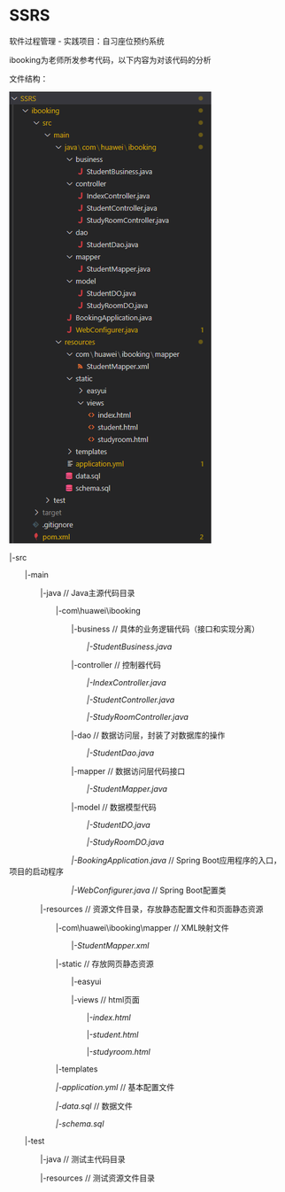 # SSRS
软件过程管理 - 实践项目：自习座位预约系统

ibooking为老师所发参考代码，以下内容为对该代码的分析

文件结构：

![file-structure](file-structure.png)

|-src

&emsp;&emsp;|-main

&emsp;&emsp;&emsp;&emsp;|-java  // Java主源代码目录

&emsp;&emsp;&emsp;&emsp;&emsp;&emsp;|-com\huawei\ibooking

&emsp;&emsp;&emsp;&emsp;&emsp;&emsp;&emsp;&emsp;|-business  // 具体的业务逻辑代码（接口和实现分离）

&emsp;&emsp;&emsp;&emsp;&emsp;&emsp;&emsp;&emsp;&emsp;&emsp;*|-StudentBusiness.java*

&emsp;&emsp;&emsp;&emsp;&emsp;&emsp;&emsp;&emsp;|-controller  // 控制器代码

&emsp;&emsp;&emsp;&emsp;&emsp;&emsp;&emsp;&emsp;&emsp;&emsp;*|-IndexController.java*

&emsp;&emsp;&emsp;&emsp;&emsp;&emsp;&emsp;&emsp;&emsp;&emsp;*|-StudentController.java*

&emsp;&emsp;&emsp;&emsp;&emsp;&emsp;&emsp;&emsp;&emsp;&emsp;*|-StudyRoomController.java*

&emsp;&emsp;&emsp;&emsp;&emsp;&emsp;&emsp;&emsp;|-dao  // 数据访问层，封装了对数据库的操作

&emsp;&emsp;&emsp;&emsp;&emsp;&emsp;&emsp;&emsp;&emsp;&emsp;*|-StudentDao.java*

&emsp;&emsp;&emsp;&emsp;&emsp;&emsp;&emsp;&emsp;|-mapper  // 数据访问层代码接口

&emsp;&emsp;&emsp;&emsp;&emsp;&emsp;&emsp;&emsp;&emsp;&emsp;*|-StudentMapper.java*

&emsp;&emsp;&emsp;&emsp;&emsp;&emsp;&emsp;&emsp;|-model  // 数据模型代码

&emsp;&emsp;&emsp;&emsp;&emsp;&emsp;&emsp;&emsp;&emsp;&emsp;*|-StudentDO.java*

&emsp;&emsp;&emsp;&emsp;&emsp;&emsp;&emsp;&emsp;&emsp;&emsp;*|-StudyRoomDO.java*

&emsp;&emsp;&emsp;&emsp;&emsp;&emsp;&emsp;&emsp;*|-BookingApplication.java*  // Spring Boot应用程序的入口，项目的启动程序

&emsp;&emsp;&emsp;&emsp;&emsp;&emsp;&emsp;&emsp;*|-WebConfigurer.java*  // Spring Boot配置类 

&emsp;&emsp;&emsp;&emsp;|-resources // 资源文件目录，存放静态配置文件和页面静态资源

&emsp;&emsp;&emsp;&emsp;&emsp;&emsp;|-com\huawei\ibooking\mapper  // XML映射文件

&emsp;&emsp;&emsp;&emsp;&emsp;&emsp;&emsp;&emsp;|-*StudentMapper.xml*

&emsp;&emsp;&emsp;&emsp;&emsp;&emsp;|-static  // 存放网页静态资源

&emsp;&emsp;&emsp;&emsp;&emsp;&emsp;&emsp;&emsp;|-easyui

&emsp;&emsp;&emsp;&emsp;&emsp;&emsp;&emsp;&emsp;|-views  // html页面

&emsp;&emsp;&emsp;&emsp;&emsp;&emsp;&emsp;&emsp;&emsp;&emsp;|-*index.html*

&emsp;&emsp;&emsp;&emsp;&emsp;&emsp;&emsp;&emsp;&emsp;&emsp;|-*student.html*

&emsp;&emsp;&emsp;&emsp;&emsp;&emsp;&emsp;&emsp;&emsp;&emsp;|-*studyroom.html*

&emsp;&emsp;&emsp;&emsp;&emsp;&emsp;|-templates

&emsp;&emsp;&emsp;&emsp;&emsp;&emsp;*|-application.yml*  // 基本配置文件

&emsp;&emsp;&emsp;&emsp;&emsp;&emsp;*|-data.sql*  // 数据文件

&emsp;&emsp;&emsp;&emsp;&emsp;&emsp;*|-schema.sql*

&emsp;&emsp;|-test

&emsp;&emsp;&emsp;&emsp;|-java // 测试主代码目录

&emsp;&emsp;&emsp;&emsp;|-resources // 测试资源文件目录
